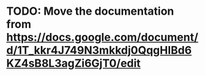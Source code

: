 # TODO: Move the documentation from https://docs.google.com/document/d/1T_kkr4J749N3mkkdj0QqgHIBd6KZ4sB8L3agZi6GjT0/edit
